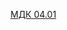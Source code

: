 [МДК 04.01](https://disk.yandex.ru/client/disk/%D0%9A%D0%9E%D0%A1%D0%95%D0%9D%D0%9A%D0%9E%D0%92/%D0%9C%D0%94%D0%9A.04.01)
